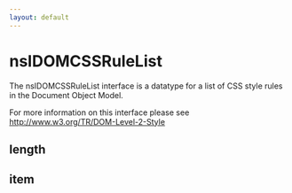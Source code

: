 ```yaml
---
layout: default
---
```


# nsIDOMCSSRuleList #

The nsIDOMCSSRuleList interface is a datatype for a list of CSS
style rules in the Document Object Model.

For more information on this interface please see
http://www.w3.org/TR/DOM-Level-2-Style


## length ##

## item ##
